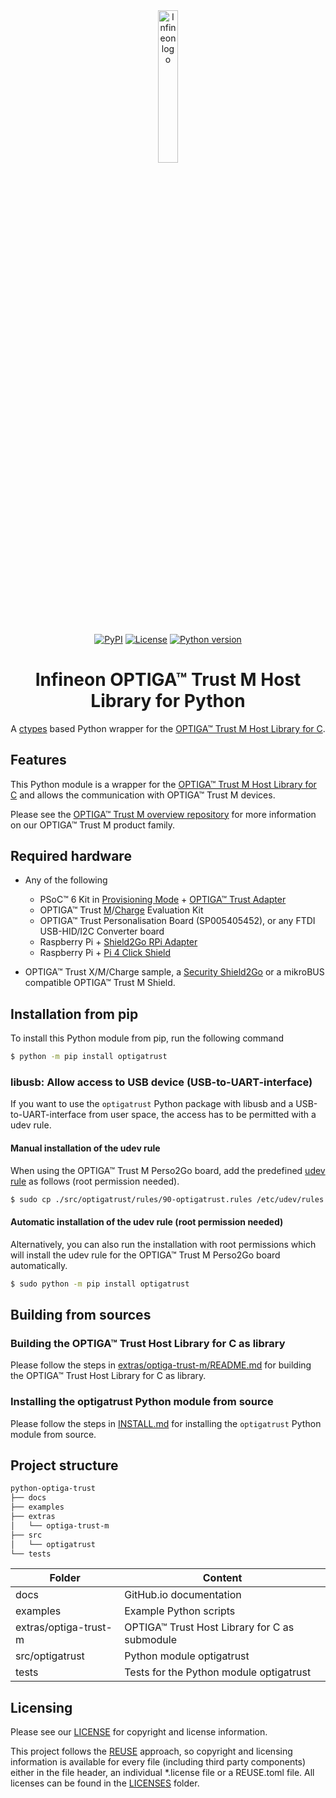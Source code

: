 <div align="center">

<picture>
<img alt="Infineon logo" src="docs/images/infineon_logo_color.png" width="25%">
</picture>

###

[![PyPI](https://img.shields.io/pypi/v/optigatrust.svg)](https://pypi.org/project/optigatrust/)
[![License](https://img.shields.io/badge/License-MIT-green)](LICENSE)
[![Python version](https://img.shields.io/badge/Python-3-green?logo=python)](https://www.python.org/)

# Infineon OPTIGA™ Trust M Host Library for Python

A [ctypes](https://docs.python.org/3/library/ctypes.html) based Python wrapper for the [OPTIGA™ Trust M Host Library for C](https://github.com/Infineon/optiga-trust-m).

</div>

## Features

This Python module is a wrapper for the [OPTIGA™ Trust M Host Library for C](https://github.com/Infineon/optiga-trust-m) and allows the communication with OPTIGA™ Trust M devices.

Please see the [OPTIGA™ Trust M overview repository](https://github.com/optiga-trust-m-overview) for more information on our OPTIGA™ Trust M product family.

## Required hardware

* Any of the following
    - PSoC™ 6 Kit in [Provisioning Mode](https://github.com/Infineon/mtb-example-optiga-data-management) + [OPTIGA™ Trust Adapter](https://www.infineon.com/cms/en/product/evaluation-boards/optiga-trust-adapter)
    - OPTIGA™ Trust [M](https://www.infineon.com/cms/en/product/evaluation-boards/optiga-trust-m-eval-kit/)/[Charge](https://www.infineon.com/cms/en/product/evaluation-boards/optiga-trust-ch-eval-kit/) Evaluation Kit
    - OPTIGA™ Trust Personalisation Board (SP005405452), or any FTDI USB-HID/I2C Converter board
    - Raspberry Pi + [Shield2Go RPi Adapter](https://www.infineon.com/cms/en/product/evaluation-boards/s2go-adapter-rasp-pi-iot/)
    - Raspberry Pi + [Pi 4 Click Shield](https://www.mikroe.com/pi-4-click-shield)
    
* OPTIGA™ Trust X/M/Charge sample, a [Security Shield2Go](https://www.infineon.com/cms/en/product/evaluation-boards/s2go-security-optiga-m/) or a mikroBUS compatible OPTIGA™ Trust M Shield.

## Installation from pip

To install this Python module from pip, run the following command

```bash
$ python -m pip install optigatrust
```

### libusb: Allow access to USB device (USB-to-UART-interface)

If you want to use the `optigatrust` Python package with libusb and a USB-to-UART-interface from user space, the access has to be permitted with a udev rule.

#### Manual installation of the udev rule

When using the OPTIGA™ Trust M Perso2Go board, add the predefined [udev rule](./src/optigatrust/rules/90-optigatrust.rules) as follows (root permission needed).

```bash
$ sudo cp ./src/optigatrust/rules/90-optigatrust.rules /etc/udev/rules.d/
```
#### Automatic installation of the udev rule (root permission needed)

Alternatively, you can also run the installation with root permissions which will install the udev rule for the OPTIGA™ Trust M Perso2Go board automatically.

```bash
$ sudo python -m pip install optigatrust
```

## Building from sources

### Building the OPTIGA™ Trust Host Library for C as library

Please follow the steps in [extras/optiga-trust-m/README.md](extras/optiga-trust-m/README.md) for building the OPTIGA™ Trust Host Library for C as library.

### Installing the optigatrust Python module from source

Please follow the steps in [INSTALL.md](INSTALL.md) for installing the `optigatrust` Python module from source.

## Project structure

```bash
python-optiga-trust
├── docs
├── examples
├── extras
│   └── optiga-trust-m
├── src
│   └── optigatrust
└── tests
```

| Folder                | Content                                       |
| --------------------- | --------------------------------------------- |
| docs                  | GitHub.io documentation                       |
| examples              | Example Python scripts                        |
| extras/optiga-trust-m | OPTIGA™ Trust Host Library for C as submodule |
| src/optigatrust       | Python module optigatrust                     |
| tests                 | Tests for the Python module optigatrust       |

## Licensing

Please see our [LICENSE](LICENSE) for copyright and license information.

This project follows the [REUSE](https://reuse.software/) approach, so copyright and licensing information is
available for every file (including third party components) either in the file header, an individual *.license file or
a REUSE.toml file. All licenses can be found in the [LICENSES](LICENSES) folder.
